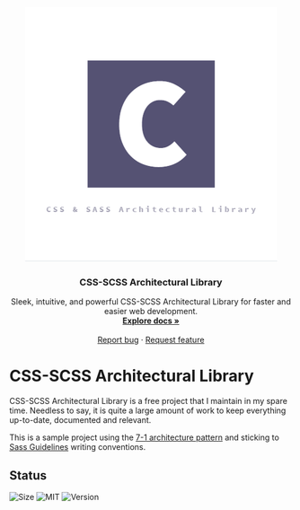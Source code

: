 <p align="center">
  <a href="https://onlinecoder.gitbook.io/css-scss-architectural-library/">
    <img src="https://github.com/OnlineCoderbd/CSS-SCSS-Architectural-Library/blob/master/logo.png" alt="logo">
  </a>
</p>

<h3 align="center">CSS-SCSS Architectural Library</h3>

<p align="center">
  Sleek, intuitive, and powerful CSS-SCSS Architectural Library for faster and easier web development.
  <br>
  <a href="https://onlinecoder.gitbook.io/css-scss-architectural-library/"><strong>Explore docs »</strong></a>
  <br>
  <br>
  <a href="https://github.com/OnlineCoderbd/CSS-SCSS-Architectural-Library/issues/new?template=bug.md">Report bug</a>
  ·
  <a href="https://github.com/OnlineCoderbd/CSS-SCSS-Architectural-Library/issues/new?template=feature.md&labels=feature">Request feature</a>
</p>

# CSS-SCSS Architectural Library

CSS-SCSS Architectural Library is a free project that I maintain in my spare time. Needless to say, it is quite a large amount of work to keep everything up-to-date, documented and relevant. 

This is a sample project using the [7-1 architecture pattern](https://sass-guidelin.es/#architecture) and sticking to [Sass Guidelines](https://sass-guidelin.es/) writing conventions.

## Status

![Size](https://img.shields.io/github/repo-size/OnlineCoderbd/CSS-SCSS-Architectural-Library?logo=github&style=for-the-badge)
![MIT](https://img.shields.io/github/license/OnlineCoderbd/CSS-SCSS-Architectural-Library?color=red&style=for-the-badge)
![Version](https://img.shields.io/github/v/release/OnlineCoderbd/CSS-SCSS-Architectural-Library?color=red&include_prereleases&label=beta&logo=github&style=for-the-badge)
